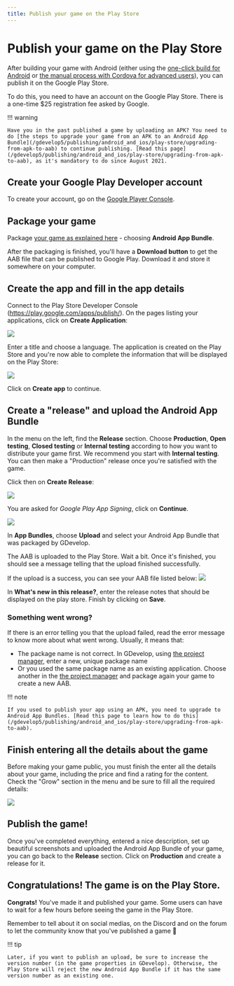 ```yaml
---
title: Publish your game on the Play Store
---
```

# Publish your game on the Play Store

After building your game with Android (either using the [one-click build for Android](/gdevelop5/publishing/android_and_ios) or [the manual process with Cordova for advanced users](/gdevelop5/publishing/android_and_ios_with_cordova)), you can publish it on the Google Play Store.

To do this, you need to have an account on the Google Play Store. There is a one-time $25 registration fee asked by Google.

!!! warning

    Have you in the past published a game by uploading an APK? You need to do [the steps to upgrade your game from an APK to an Android App Bundle](/gdevelop5/publishing/android_and_ios/play-store/upgrading-from-apk-to-aab) to continue publishing. [Read this page](/gdevelop5/publishing/android_and_ios/play-store/upgrading-from-apk-to-aab), as it's mandatory to do since August 2021.

## Create your Google Play Developer account

To create your account, go on the [Google Player Console](https://play.google.com/console/about/).

## Package your game

Package [your game as explained here](/gdevelop5/publishing/android_and_ios) - choosing **Android App Bundle**.

After the packaging is finished, you'll have a **Download button** to get the AAB file that can be published to Google Play.
Download it and store it somewhere on your computer.

## Create the app and fill in the app details

Connect to the Play Store Developer Console (https://play.google.com/apps/publish/). On the pages listing your applications, click on **Create Application**:

![](/gdevelop5/publishing/android_and_ios/play-store/pasted/20210721-144512.png)

Enter a title and choose a language. The application is created on the Play Store and you're now able to complete the information that will be displayed on the Play Store:

![](/gdevelop5/publishing/android_and_ios/play-store/pasted/20210721-144627.png)

Click on **Create app** to continue.

## Create a "release" and upload the Android App Bundle

In the menu on the left, find the **Release** section. Choose **Production**, **Open testing**, **Closed testing** or **Internal testing** according to how you want to distribute your game first. We recommend you start with **Internal testing**. You can then make a "Production" release once you're satisfied with the game.

Click then on **Create Release**:

![](/gdevelop5/publishing/android_and_ios/play-store/pasted/20210721-145039.png)

You are asked for *Google Play App Signing*, click on **Continue**.

![](/gdevelop5/publishing/android_and_ios/play-store/pasted/20210721-145303.png)

In **App Bundles**, choose **Upload** and select your Android App Bundle that was packaged by GDevelop.

The AAB is uploaded to the Play Store. Wait a bit.
Once it's finished, you should see a message telling that the upload finished successfully.

If the upload is a success, you can see your AAB file listed below:
![](/gdevelop5/publishing/android_and_ios/play-store/pasted/20210721-145535.png)

In **What's new in this release?**, enter the release notes that should be displayed on the play store. Finish by clicking on **Save**.

### Something went wrong?

If there is an error telling you that the upload failed, read the error message to know more about what went wrong. Usually, it means that:

* The package name is not correct. In GDevelop, using [the project manager](http://wiki.compilgames.net/doku.php/gdevelop5/interface/project-manager), enter a new, unique package name 
* Or you used the same package name as an existing application. Choose another in the [the project manager](http://wiki.compilgames.net/doku.php/gdevelop5/interface/project-manager) and package again your game to create a new AAB.

!!! note

    If you used to publish your app using an APK, you need to upgrade to Android App Bundles. [Read this page to learn how to do this](/gdevelop5/publishing/android_and_ios/play-store/upgrading-from-apk-to-aab).

## Finish entering all the details about the game

Before making your game public, you must finish the enter all the details about your game, including the price and find a rating for the content. Check the "Grow" section in the menu and be sure to fill all the required details:

![](/gdevelop5/publishing/android_and_ios/play-store/pasted/20210721-145735.png)

## Publish the game!

Once you've completed everything, entered a nice description, set up beautiful screenshots and uploaded the Android App Bundle of your game, you can go back to the **Release** section. Click on **Production** and create a release for it.


## Congratulations! The game is on the Play Store.

**Congrats!** You've made it and published your game.
Some users can have to wait for a few hours before seeing the game in the Play Store.

Remember to tell about it on social medias, on the Discord and on the forum to let the community know that you've published a game 🚀

!!! tip
    
        
    Later, if you want to publish an upload, be sure to increase the version number (in the game properties in GDevelop). Otherwise, the Play Store will reject the new Android App Bundle if it has the same version number as an existing one.
    